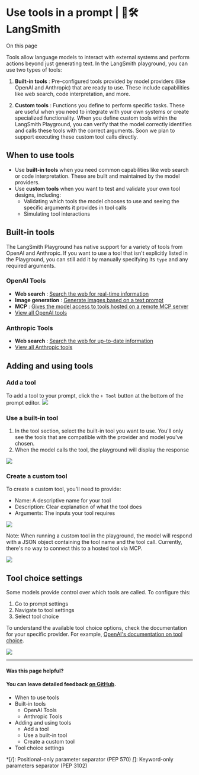 # Use tools in a prompt | 🦜️🛠️ LangSmith

On this page

Tools allow language models to interact with external systems and perform actions beyond just generating text. In the LangSmith playground, you can use two types of tools:

  1. **Built-in tools** : Pre-configured tools provided by model providers (like OpenAI and Anthropic) that are ready to use. These include capabilities like web search, code interpretation, and more.

  2. **Custom tools** : Functions you define to perform specific tasks. These are useful when you need to integrate with your own systems or create specialized functionality. When you define custom tools within the LangSmith Playground, you can verify that the model correctly identifies and calls these tools with the correct arguments. Soon we plan to support executing these custom tool calls directly.

## When to use tools​

  * Use **built-in tools** when you need common capabilities like web search or code interpretation. These are built and maintained by the model providers.
  * Use **custom tools** when you want to test and validate your own tool designs, including:
    * Validating which tools the model chooses to use and seeing the specific arguments it provides in tool calls
    * Simulating tool interactions

## Built-in tools​

The LangSmith Playground has native support for a variety of tools from OpenAI and Anthropic. If you want to use a tool that isn't explicitly listed in the Playground, you can still add it by manually specifying its `type` and any required arguments.

### OpenAI Tools​

  * **Web search** : [Search the web for real-time information](https://platform.openai.com/docs/guides/tools-web-search?api-mode=responses)
  * **Image generation** : [Generate images based on a text prompt](https://platform.openai.com/docs/guides/tools-image-generation)
  * **MCP** : [Gives the model access to tools hosted on a remote MCP server](https://platform.openai.com/docs/guides/tools-remote-mcp)
  * [View all OpenAI tools](https://platform.openai.com/docs/guides/tools?api-mode=responses)

### Anthropic Tools​

  * **Web search** : [Search the web for up-to-date information](https://docs.anthropic.com/en/docs/agents-and-tools/tool-use/web-search-tool)
  * [View all Anthropic tools](https://docs.anthropic.com/en/docs/agents-and-tools/tool-use/overview)

## Adding and using tools​

### Add a tool​

To add a tool to your prompt, click the `+ Tool` button at the bottom of the prompt editor. ![](/assets/images/add_tool-81f83ab9df7e00f16ca7a44f51f8938c.png)

### Use a built-in tool​

  1. In the tool section, select the built-in tool you want to use. You'll only see the tools that are compatible with the provider and model you've chosen.
  2. When the model calls the tool, the playground will display the response

![](/assets/images/web_search_tool-512e57cc1a215c972836ee050d147e33.gif)

### Create a custom tool​

To create a custom tool, you'll need to provide:

  * Name: A descriptive name for your tool
  * Description: Clear explanation of what the tool does
  * Arguments: The inputs your tool requires

![](/assets/images/custom_tool-840229db77b829c12cdcc9498a36212d.gif)

Note: When running a custom tool in the playground, the model will respond with a JSON object containing the tool name and the tool call. Currently, there's no way to connect this to a hosted tool via MCP.

![](/assets/images/tool_call-9a1b3a56c3347646ba55a9e8a0fca62f.png)

## Tool choice settings​

Some models provide control over which tools are called. To configure this:

  1. Go to prompt settings
  2. Navigate to tool settings
  3. Select tool choice

To understand the available tool choice options, check the documentation for your specific provider. For example, [OpenAI's documentation on tool choice](https://platform.openai.com/docs/guides/function-calling/function-calling-behavior?api-mode=responses#tool-choice).

![](/assets/images/tool_choice-80c88b50d3087269d0fbbd200a91ff86.png)

* * *

#### Was this page helpful?

  

#### You can leave detailed feedback [on GitHub](https://github.com/langchain-ai/langsmith-docs/issues/new?title=DOC%3A+%3CPlease+write+a+comprehensive+title+after+the+%27DOC%3A+%27+prefix%3E).

  * When to use tools
  * Built-in tools
    * OpenAI Tools
    * Anthropic Tools
  * Adding and using tools
    * Add a tool
    * Use a built-in tool
    * Create a custom tool
  * Tool choice settings

  *[/]: Positional-only parameter separator (PEP 570)
  *[*]: Keyword-only parameters separator (PEP 3102)
